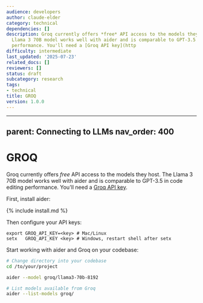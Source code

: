 ```yaml
---
audience: developers
author: claude-elder
category: technical
dependencies: []
description: Groq currently offers *free* API access to the models they host. The
  Llama 3 70B model works well with aider and is comparable to GPT-3.5 in code editing
  performance. You'll need a [Groq API key](http
difficulty: intermediate
last_updated: '2025-07-23'
related_docs: []
reviewers: []
status: draft
subcategory: research
tags:
- technical
title: GROQ
version: 1.0.0
---
```


---
parent: Connecting to LLMs
nav_order: 400
---

# GROQ

Groq currently offers *free* API access to the models they host.
The Llama 3 70B model works
well with aider and is comparable to GPT-3.5 in code editing performance.
You'll need a [Groq API key](https://console.groq.com/keys).

First, install aider:

{% include install.md %}

Then configure your API keys:

```
export GROQ_API_KEY=<key> # Mac/Linux
setx   GROQ_API_KEY <key> # Windows, restart shell after setx
```

Start working with aider and Groq on your codebase:

```bash
# Change directory into your codebase
cd /to/your/project

aider --model groq/llama3-70b-8192

# List models available from Groq
aider --list-models groq/
```


